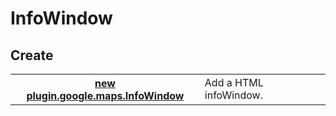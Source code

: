 # InfoWindow

## Create
<table>
    <tr>
        <th><a href="./newInfoWindow/README.md">new plugin.google.maps.InfoWindow</a></th>
        <td>Add a HTML infoWindow.</td>
    </tr>
</table>
